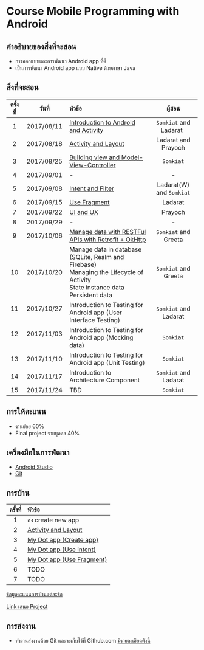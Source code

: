 # Course Mobile Programming with Android

## คำอธิบายของสิ่งที่จะสอน
* การออกแบบและการพัฒนา Android app ที่ดี
* เป็นการพัฒนา Android app แบบ Native ด้วยภาษา Java

## สิ่งที่จะสอน
| ครั้งที่    | วันที่           | หัวข้อ               | ผู้สอน   |
|:-------:|:-------------:|:------------------|:------------------:|
|1|2017/08/11| [Introduction to Android and Activity](https://github.com/up1/course-android-kmitl/tree/master/slide/day01)      | `Somkiat` and Ladarat    |
| 2      |2017/08/18     | [Activity and Layout](https://github.com/up1/course-android-kmitl/tree/master/slide/day02)             | Ladarat and Prayoch
| 3      |2017/08/25     | [Building view and Model-View-Controller](https://github.com/up1/course-android-kmitl/tree/master/slide/day03)          | `Somkiat`   |
| 4      |2017/09/01     |- | -    |
| 5      |2017/09/08     | [Intent and Filter](https://github.com/up1/course-android-kmitl/tree/master/slide/day04)| Ladarat(W) and `Somkiat`|
| 6      |2017/09/15     | [Use Fragment](https://github.com/up1/course-android-kmitl/wiki/Lab05) | Ladarat   |
| 7      |2017/09/22     | [UI and UX](https://github.com/up1/course-android-kmitl/wiki/Lab06)  | Prayoch   |
| 8      |2017/09/29     | - | - |
| 9      |2017/10/06     | [Manage data with RESTFul APIs with Retrofit + OkHttp](https://github.com/up1/course-android-kmitl/tree/master/slide/day07) | `Somkiat` and Greeta  |
| 10      |2017/10/20     |  Manage data in database (SQLite, Realm and Firebase)<br>Managing the Lifecycle of Activity<br>State instance data<br>Persistent data | `Somkiat` and Greeta  |
| 11      |2017/10/27     | Introduction to Testing for Android app (User Interface Testing)| `Somkiat` and Ladarat     |
| 12      |2017/11/03     | Introduction to Testing for Android app (Mocking data)| `Somkiat`   |
| 13      |2017/11/10     | Introduction to Testing for Android app (Unit Testing)| `Somkiat`   |
| 14      |2017/11/17     | Introduction to Architecture Component| `Somkiat` and Ladarat    |
| 15      |2017/11/24     | TBD| `Somkiat`     |

## การให้คะแนน
* งานย่อย 60%
* Final project รายบุคคล 40%

## เครื่องมือในการพัฒนา
* [Android Studio](https://developer.android.com/studio/index.html)
* [Git](https://git-scm.com/)

## การบ้าน
| ครั้งที่    | หัวข้อ          | 
|:-------:|:-------------|
|1| ส่ง create new app |
|2| [Activity and Layout](https://github.com/up1/course-android-kmitl/wiki/Lab02) |
|3| [My Dot app (Create app)](https://github.com/up1/course-android-kmitl/wiki/Lab03) |
|4| [My Dot app (Use intent)](https://github.com/up1/course-android-kmitl/wiki/Lab04)|
|5| [My Dot app (Use Fragment)](https://github.com/up1/course-android-kmitl/wiki/Lab05) |
|6| TODO |
|7| TODO |

[ข้อมูลคะแนนการบ้านแต่ละข้อ](https://goo.gl/RwHn8j)

[Link เสนอ Project](https://goo.gl/AidC36)


## การส่งงาน
* ทำงานส่งงานด้วย Git และจะเก็บไว้ที่ Github.com [มีรายละเอียดดังนี้](https://github.com/up1/course-android-kmitl/wiki/%E0%B8%81%E0%B8%B2%E0%B8%A3%E0%B8%AA%E0%B9%88%E0%B8%87%E0%B8%87%E0%B8%B2%E0%B8%99%E0%B8%94%E0%B9%89%E0%B8%A7%E0%B8%A2-Git)

